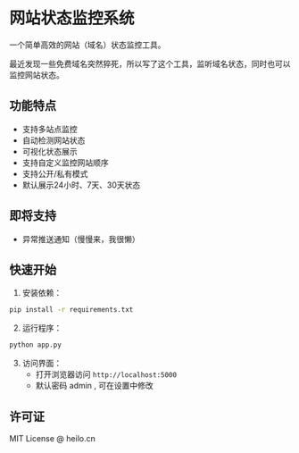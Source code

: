 # 网站状态监控系统

一个简单高效的网站（域名）状态监控工具。

最近发现一些免费域名突然猝死，所以写了这个工具，监听域名状态，同时也可以监控网站状态。

## 功能特点

- 支持多站点监控
- 自动检测网站状态
- 可视化状态展示
- 支持自定义监控网站顺序
- 支持公开/私有模式
- 默认展示24小时、7天、30天状态

## 即将支持

- 异常推送通知（慢慢来，我很懒）

## 快速开始

1. 安装依赖：

```bash
pip install -r requirements.txt
```

2. 运行程序：

```bash
python app.py
```

3. 访问界面：
   - 打开浏览器访问 `http://localhost:5000`
   - 默认密码 admin , 可在设置中修改

## 许可证

MIT License @ heilo.cn
